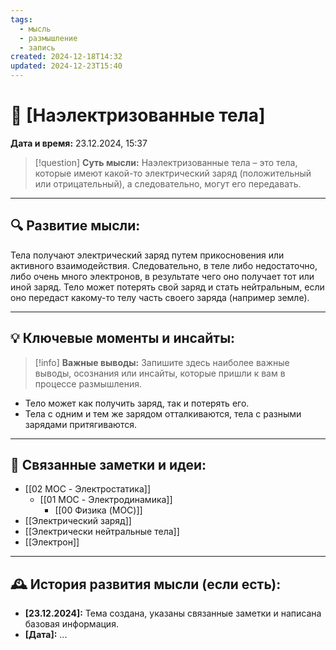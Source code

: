 ```yaml
---
tags:
  - мысль
  - размышление
  - запись
created: 2024-12-18T14:32
updated: 2024-12-23T15:40
---
```


# 💭  [Наэлектризованные тела]

**Дата и время:** 23.12.2024, 15:37

> [!question] **Суть мысли:**
> Наэлектризованные тела – это тела, которые имеют какой-то электрический заряд (положительный или отрицательный), а следовательно, могут его передавать.

---

## 🔍 Развитие мысли:

Тела получают электрический заряд путем прикосновения или активного взаимодействия.
Следовательно, в теле либо недостаточно, либо очень много электронов, в результате чего оно получает тот или иной заряд. 
Тело может потерять свой заряд и стать нейтральным, если оно передаст какому-то телу часть своего заряда (например земле).


---

## 💡 Ключевые моменты и инсайты:

> [!info] **Важные выводы:**
> Запишите здесь наиболее важные выводы, осознания или инсайты, которые пришли к вам в процессе размышления.

- Тело может как получить заряд, так и потерять его.
- Тела с одним и тем же зарядом отталкиваются, тела с разными зарядами притягиваются.

---

## 🔄 Связанные заметки и идеи:

- [[02 MOC - Электростатика]]
	- [[01 MOC - Электродинамика]]
		- [[00 Физика (MOC)]]
- [[Электрический заряд]]
- [[Электрически нейтральные тела]]
- [[Электрон]]

---

## 🕰️ История развития мысли (если есть):

* **[23.12.2024]:**  Тема создана, указаны связанные заметки и написана базовая информация.
* **[Дата]:**  ...